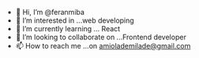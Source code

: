 - 👋 Hi, I’m @feranmiba
- 👀 I’m interested in ...web developing
- 🌱 I’m currently learning ... React
- 💞️ I’m looking to collaborate on ...Frontend developer 
- 📫 How to reach me ...on amiolademilade@gmail.com

<!---
feranmiba/feranmiba is a ✨ special ✨ repository because its `README.md` (this file) appears on your GitHub profile.
You can click the Preview link to take a look at your changes.
--->
